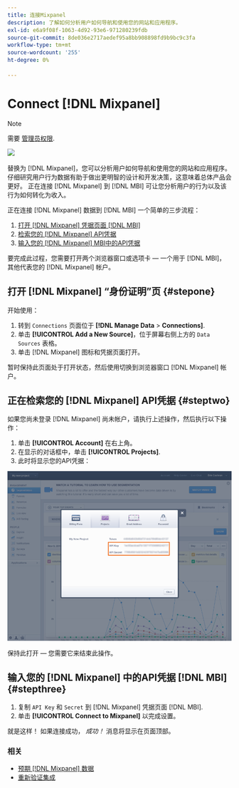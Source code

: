 ```yaml
---
title: 连接Mixpanel
description: 了解如何分析用户如何导航和使用您的网站和应用程序。
exl-id: e6a9f08f-1063-4d92-93e6-971280239fdb
source-git-commit: 8de036e2717aedef95a8bb908898fd9b9bc9c3fa
workflow-type: tm+mt
source-wordcount: '255'
ht-degree: 0%

---
```


# Connect [!DNL Mixpanel]

>[!NOTE]
>
>需要 [管理员权限](../../../administrator/user-management/user-management.md).

![](../../../assets/Mixpanel_logo.png)

替换为 [!DNL Mixpanel]，您可以分析用户如何导航和使用您的网站和应用程序。 仔细研究用户行为数据有助于做出更明智的设计和开发决策，这意味着总体产品会更好。 正在连接 [!DNL Mixpanel] 到 [!DNL MBI] 可让您分析用户的行为以及该行为如何转化为收入。

正在连接 [!DNL Mixpanel] 数据到 [!DNL MBI] 一个简单的三步流程：

1. [打开 [!DNL Mixpanel] 凭据页面 [!DNL MBI]](#stepone)
1. [检索您的 [!DNL Mixpanel] API凭据](#steptwo)
1. [输入您的 [!DNL Mixpanel] MBI中的API凭据](#stepthree)

要完成此过程，您需要打开两个浏览器窗口或选项卡 — 一个用于 [!DNL MBI]，其他代表您的 [!DNL Mixpanel] 帐户。

## 打开 [!DNL Mixpanel] “身份证明”页 {#stepone}

开始使用：

1. 转到 `Connections` 页面位于 **[!DNL Manage Data** > **Connections]**.
1. 单击 **[!UICONTROL Add a New Source]**，位于屏幕右侧上方的 `Data Sources` 表格。
1. 单击 [!DNL Mixpanel] 图标和凭据页面打开。

暂时保持此页面处于打开状态，然后使用切换到浏览器窗口 [!DNL Mixpanel] 帐户。

## 正在检索您的 [!DNL Mixpanel] API凭据 {#steptwo}

如果您尚未登录 [!DNL Mixpanel] 尚未帐户，请执行上述操作，然后执行以下操作：

1. 单击 **[!UICONTROL Account]** 在右上角。
1. 在显示的对话框中，单击 **[!UICONTROL Projects]**.
1. 此时将显示您的API凭据：

![正在检索Mixpanel API凭据](../../../assets/Mixpanel_API_creds.png)

保持此打开 — 您需要它来结束此操作。

## 输入您的 [!DNL Mixpanel] 中的API凭据 [!DNL MBI] {#stepthree}

1. 复制 `API Key` 和 `Secret` 到 [!DNL Mixpanel] 凭据页面 [!DNL MBI].
1. 单击 **[!UICONTROL Connect to Mixpanel]** 以完成设置。

就是这样！ 如果连接成功， _成功！_ 消息将显示在页面顶部。

### 相关

* [预期 [!DNL Mixpanel] 数据](../integrations/mixpanel-data.md)
* [重新验证集成](https://experienceleague.adobe.com/docs/commerce-knowledge-base/kb/how-to/mbi-reauthenticating-integrations.html?lang=en)

